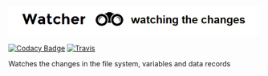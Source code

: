 ![Watcher](watcher.png)

[![Codacy Badge](https://api.codacy.com/project/badge/Grade/5948a44a44a9409d90a3ceabcb8010b9)](https://app.codacy.com/manual/racherb/watcher?utm_source=github.com&utm_medium=referral&utm_content=racherb/watcher&utm_campaign=Badge_Grade_Dashboard)
[![Travis](https://travis-ci.org/{{racherb}}/{{watcher}}.png?branch={{master}})](https://travis-ci.org/{{racherb}}/{{watcher}})

Watches the changes in the file system, variables and data records
